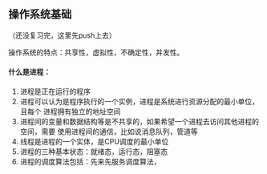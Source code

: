 ## 操作系统基础

（还没复习完，这里先push上去）

操作系统的特点：共享性，虚拟性，不确定性，并发性。

#### 什么是进程：
1. 进程是正在运行的程序
2. 进程可以认为是程序执行的一个实例，进程是系统进行资源分配的最小单位，且每个
   进程拥有独立的地址空间
3. 进程间的变量和数据结构等是不共享的，如果希望一个进程去访问其他进程的空间，需要
   使用进程间的通信，比如说消息队列，管道等
4. 线程是进程的一个实体，是CPU调度的最小单位
5. 进程的三种基本状态：就绪态，运行态，阻塞态
6. 进程的调度算法包括：先来先服务调度算法，
